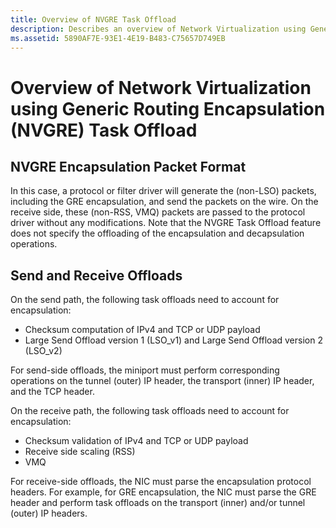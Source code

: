 ```yaml
---
title: Overview of NVGRE Task Offload
description: Describes an overview of Network Virtualization using Generic Routing Encapsulation (NVGRE) Task Offload
ms.assetid: 5890AF7E-93E1-4E19-B483-C75657D749EB
---
```


# Overview of Network Virtualization using Generic Routing Encapsulation (NVGRE) Task Offload


## NVGRE Encapsulation Packet Format

In this case, a protocol or filter driver will generate the (non-LSO) packets, including the GRE encapsulation, and send the packets on the wire. On the receive side, these (non-RSS, VMQ) packets are passed to the protocol driver without any modifications. Note that the NVGRE Task Offload feature does not specify the offloading of the encapsulation and decapsulation operations.

## Send and Receive Offloads

On the send path, the following task offloads need to account for encapsulation:

-   Checksum computation of IPv4 and TCP or UDP payload
-   Large Send Offload version 1 (LSO\_v1) and Large Send Offload version 2 (LSO\_v2)

For send-side offloads, the miniport must perform corresponding operations on the tunnel (outer) IP header, the transport (inner) IP header, and the TCP header.

On the receive path, the following task offloads need to account for encapsulation:

-   Checksum validation of IPv4 and TCP or UDP payload
-   Receive side scaling (RSS)
-   VMQ

For receive-side offloads, the NIC must parse the encapsulation protocol headers. For example, for GRE encapsulation, the NIC must parse the GRE header and perform task offloads on the transport (inner) and/or tunnel (outer) IP headers.

 

 





